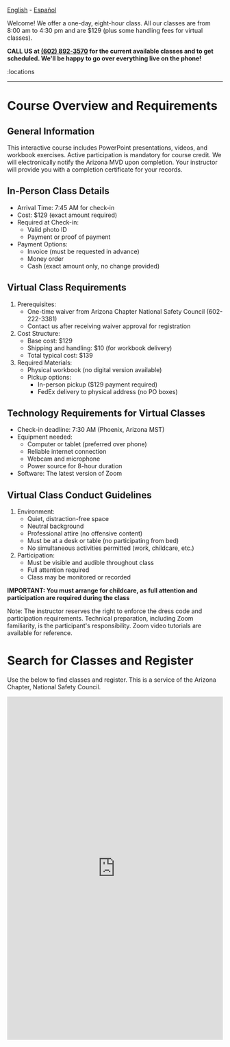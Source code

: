 [English](/) - [Español](/index.es)

Welcome! We offer a one-day, eight-hour class. All our classes are from 8:00 am to 4:30 pm and are $129 (plus some handling fees for virtual classes).

**CALL US at <a href="tel:6028923570">(602) 892-3570</a> for the current available classes and to get scheduled. We'll be happy to go over everything live on the phone!**

:locations

<hr class="m-5" />

# **Course Overview and Requirements**

## **General Information**

This interactive course includes PowerPoint presentations, videos, and workbook exercises. Active participation is mandatory for course credit. We will electronically notify the Arizona MVD upon completion. Your instructor will provide you with a completion certificate for your records.

## **In-Person Class Details**

* Arrival Time: 7:45 AM for check-in
* Cost: $129 (exact amount required)
* Required at Check-in:
  * Valid photo ID
  * Payment or proof of payment
* Payment Options:
  * Invoice (must be requested in advance)
  * Money order
  * Cash (exact amount only, no change provided)

## **Virtual Class Requirements**

1. Prerequisites:
   * One-time waiver from Arizona Chapter National Safety Council (602-222-3381)
   * Contact us after receiving waiver approval for registration
2. Cost Structure:
   * Base cost: $129
   * Shipping and handling: $10 (for workbook delivery)
   * Total typical cost: $139
3. Required Materials:
   * Physical workbook (no digital version available)
   * Pickup options:
     * In-person pickup ($129 payment required)
     * FedEx delivery to physical address (no PO boxes)

## **Technology Requirements for Virtual Classes**

* Check-in deadline: 7:30 AM (Phoenix, Arizona MST)
* Equipment needed:
  * Computer or tablet (preferred over phone)
  * Reliable internet connection
  * Webcam and microphone
  * Power source for 8-hour duration
* Software: The latest version of Zoom

## **Virtual Class Conduct Guidelines**

1. Environment:
   * Quiet, distraction-free space
   * Neutral background
   * Professional attire (no offensive content)
   * Must be at a desk or table (no participating from bed)
   * No simultaneous activities permitted (work, childcare, etc.)
2. Participation:
   * Must be visible and audible throughout class
   * Full attention required
   * Class may be monitored or recorded

**IMPORTANT: You must arrange for childcare, as full attention and participation are required during the class**

Note: The instructor reserves the right to enforce the dress code and participation requirements. Technical preparation, including Zoom familiarity, is the participant's responsibility. Zoom video tutorials are available for reference.


# Search for Classes and Register

Use the below to find classes and register. This is a service of the Arizona Chapter, National Safety Council.

<iframe src="https://azstatetss.org/remote/student-reg-search.php?school_id=5175&key=ffd2257b"
        frameborder="0"
        height="800"
        width="100%"
        style="min-height:800px;">
</iframe>

